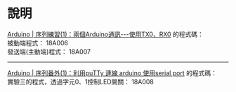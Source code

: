 # 說明  
[Arduino | 序列練習(1)：兩個Arduino通訊---使用TX0、RX0](http://hugheschung.blogspot.com/2018/05/arduino-1arduino-tx0rx0.html) 的程式碼：  
被動端程式： 18A006   
發送端(主動端)程式： 18A007  

---  
[Arduino | 序列番外(1)：利用puTTy 連線 arduino 使用serial port](http://hugheschung.blogspot.com/2018/05/arduino-putty-arduino-serial-port.html) 的程式碼：  
實驗三的程式，透過字元0、1控制LED開關： 18A008     
